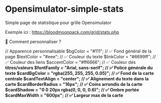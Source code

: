 # Opensimulator-simple-stats
Simple page de statistique pour grille Opensimulator 

Exemple ici : https://bloodmoonpack.com/grid/stats.php


📝 Comment personnaliser  ?

// Apparence personnalisable
$bgColor         = "#111";            // ✅ Fond général de la page
$textColor       = "#eee";            // ✅ Couleur du texte
$linkColor       = "#6699ff";         // ✅ Couleur des liens
$accentColor     = "#ff6666";         // ✅ Couleur des <b> titres/valeurs
$fontFamily      = "Arial, sans-serif"; // ✅ Police générale du texte
$cardBgColor     = "rgba(255, 255, 255, 0.05)"; // ✅ Fond de la carte centrale
$cardTextAlign   = "center";          // ✅ Alignement du texte dans la carte
$cardBorderRadius = "16px";           // ✅ Coins arrondis de la carte
$cardShadow      = "0 0 20px rgba(0, 0, 0, 0.6)"; // ✅ Ombre portée
$cardMaxWidth    = "600px";           // ✅ Largeur max de la carte

